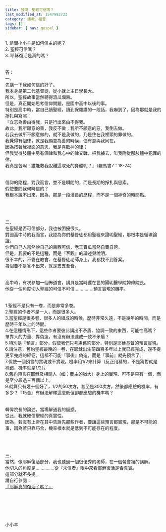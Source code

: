 ```yaml
---
title: 發問：聖經可信嗎？
last_modified_at: 1547992723
category: 護教、福音
tags: []
sidebar: { nav: gospel }
---
```


<p>1.	請問小小羊是如何信主的呢？<br/>2.	聖經可信嗎？<br/>3.	耶穌復活是真的嗎？<br/><!--more--><br/><br/>答：<br/>一、<br/>先講一下我如何信的好了。<br/>我本身是第二代基督徒，從小就上主日學長大。<br/>所以，聖經故事當然聽得滾瓜爛熟。<br/>但是，真正開始思考信仰問題，是國中高中以後的事。<br/>特別是高中時，當自己讀聖經，讀到保羅講的一段話，我嚇到了，因為那就是我的掙扎與寫照：<br/>『立志為善由得我，只是行出來由不得我。<br/>故此，我所願意的善，我反不做；我所不願意的惡，我倒去做。<br/>若我去做所不願意做的，就不是我做的，乃是住在我裡頭的罪做的。<br/>我覺得有個律，就是我願意為善的時候，便有惡與我同在。<br/>因為按著我裡面的意思，我是喜歡神的律；<br/>但我覺得肢體中另有個律和我心中的律交戰，把我擄去，叫我附從那肢體中犯罪的律。<br/>我真是苦啊！誰能救我脫離這取死的身體呢？』（羅馬書7：18-24）<br/> <br/><br/>信仰的路程，對我而言，並不是瞬間的，而是長期的掙扎與思索。<br/>假使要問我何時信的？<br/>我根本說不出來，因為，那是一段漫長的歷程，而不是一個神奇的時間點。<br/> <br/><br/><br/><br/>二、<br/>在聖經是否可信部分，我也被困擾很久。<br/>對國高中時的我而言，我認為你們基督徒都用聖經來證明聖經，那根本是循環論證。<br/>你們自己人當然說自己的東西可信，老王賣瓜當然自賣自誇。<br/>但是，我要的不是這種，而是『客觀』的論述與說明。<br/>很不幸的，不管在教會、在基督徒老師身上，我都找不到答案。<br/>每個要不是答不出來，就是支支吾吾。<br/> <br/><br/>高中時，有次參加一個佈道會，講員是當時還在世的陽明醫學院韓偉院長。<br/>他從一個角度切入聖經的可信不可信……………預言實現的機率。<br/> <br/><br/>1.聖經不是只有一卷，而是非常多卷。<br/>2.聖經的作者不是一人，而是很多人。<br/>3.當聖經是很多卷、很多人的組成的時候，歷時非常久遠，不是幾年的時間，而是歷時千年以上的時間。<br/>4.在這種情形下，這些作者要彼此講出不矛盾、協調一致的東西，可能性高嗎？<br/>單靠人的力量、靠偽造，有沒有辦法達成一致不矛盾？<br/>5.特別是『預言』部分，假使我們只考慮舊約部分，特別是耶穌基督的預言實現。<br/>6.請注意，舊約聖經最晚的一卷，在耶穌出生前四百多年以上就已經完成，還不提更早完成的經卷，這都不可能『事後』偽造，而是『事前』就先預言了。<br/>7.假使一個預言的實現或不實現，機率用1/2來計算（反正用猜的，不是猜對就是猜錯，機率就是1/2）。<br/>8.舊約預言在耶穌及相關人（如：賣主的猶大）身上的實現，可不是只有一個，而是至少超過三百個以上。<br/>9.就算只有幾十個好了，1/2的50次方，甚至是300次方，然後都應驗的機率，有多少？『巧合』有辦法解釋這麼低但卻都應驗的機率嗎？<br/> <br/><br/>韓偉院長的論述，當場解通我的疑惑。<br/>從此，我就確信聖經的真實性。<br/>因為，若沒有上帝在其中告訴先那些作者，要讓這些預言都實現，那是不可能的事，因為若只靠巧合，機率根本就是低到不可能存在的程度。<br/> <br/><br/><br/><br/>三、<br/>當然，像耶穌復活部分，我也聽過一個很優秀的老師，在一個營會裡的講解。<br/>他切入的角度是……………從『未信者』眼中來看耶穌復活是否真實。<br/>這部分就不多提。<br/>請自行參閱：<br/><a href="/posts/269191120">『耶穌真的復活了嗎？』</a><br/> <br/> <br/><br/><br/><br/><br/>小小羊</p>